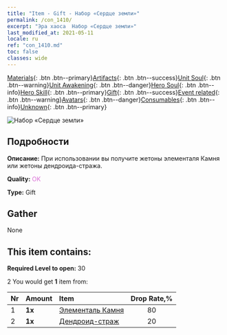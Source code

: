 ```yaml
---
title: "Item - Gift - Набор «Сердце земли»"
permalink: /con_1410/
excerpt: "Эра хаоса  Набор «Сердце земли»"
last_modified_at: 2021-05-11
locale: ru
ref: "con_1410.md"
toc: false
classes: wide
---
```

 [Materials](/ItemsRU/){: .btn .btn--primary}[Artifacts](/ItemsRU/Artifacts/){: .btn .btn--success}[Unit Soul](/ItemsRU/UnitSoul/){: .btn .btn--warning}[Unit Awakening](/ItemsRU/UnitAwakening/){: .btn .btn--danger}[Hero Soul](/ItemsRU/HeroSoul/){: .btn .btn--info}[Hero Skill](/ItemsRU/HeroSkill/){: .btn .btn--primary}[Gift](/ItemsRU/Gift/){: .btn .btn--success}[Event related](/ItemsRU/Events/){: .btn .btn--warning}[Avatars](/ItemsRU/Avatars/){: .btn .btn--danger}[Consumables](/ItemsRU/Consumables/){: .btn .btn--info}[Unknown](/ItemsRU/Unknown/){: .btn .btn--primary}

 ![Набор «Сердце земли»](/images/t/i_907024.png)

## Подробности
 **Описание:** При использовании вы получите жетоны элементаля Камня или жетоны дендроида-стража.

 **Quality:** <span style="color: #DA70D6">OK</span>

 **Type:** Gift

## Gather

  None

## This item contains:

 **Required Level to open:** 30

 2 You would get **1** item  from:

  | Nr | Amount |     Item    | Drop Rate,% |
  |:---|:-------|:------------|:---------:|
  | 1 |  **1x** | [Элементаль Камня](/ItemsRU/unt_266/) | 80 | 
  | 2 |  **1x** | [Дендроид-страж](/ItemsRU/unt_203/) | 20 | 
